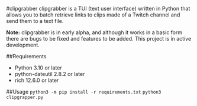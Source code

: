 #clipgrabber
clipgrabber is a TUI (text user interface) written in Python that allows you to batch retrieve links to clips made of a Twitch channel and send them to a text file.

**Note:** clipgrabber is in early alpha, and although it works in a basic form there are bugs to be fixed and features to be added. This project is in active development.

##Requirements
- Python 3.10 or later
- python-dateutil 2.8.2 or later
- rich 12.6.0 or later

##Usage
`python3 -m pip install -r requirements.txt`
`python3 clipgrapper.py`